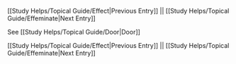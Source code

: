 [[Study Helps/Topical Guide/Effect|Previous Entry]]  ||  [[Study Helps/Topical Guide/Effeminate|Next Entry]]

 See [[Study Helps/Topical Guide/Door|Door]]

[[Study Helps/Topical Guide/Effect|Previous Entry]]  ||  [[Study Helps/Topical Guide/Effeminate|Next Entry]]